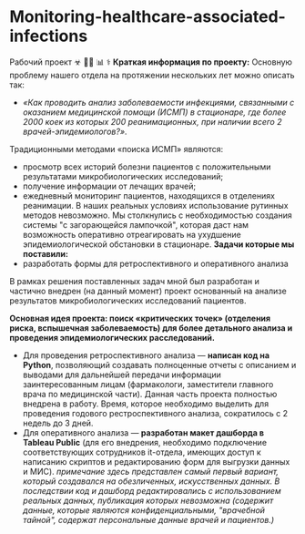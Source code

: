 # Monitoring-healthcare-associated-infections
Рабочий проект &#9763; &#128105;&#8205;&#128188; &#128202; &#9877;
**Краткая информация по проекту:** Основную проблему нашего отдела на протяжении нескольких лет можно описать так: 
* *«Как проводить анализ заболеваемости инфекциями, связанными с оказанием медицинской помощи (ИСМП) в стационаре, где более 2000 коек из которых 200 реанимационных, при наличии всего 2 врачей-эпидемиологов?»*. 


Традиционными методами «поиска ИСМП» являются: 
* просмотр всех историй болезни пациентов с положительными результатами микробиологических исследований; 
* получение информации от лечащих врачей; 
* ежедневный мониторинг пациентов, находящихся в отделениях реанимации. 
В наших реальных условиях использование рутинных методов невозможно. Мы столкнулись с необходимостью создания системы "с загорающейся лампочкой", которая даст нам возможность оперативно отреагировать на ухудшение эпидемиологической обстановки в стационаре. 
**Задачи которые мы поставили:**
* разработать формы для ретроспективного и оперативного анализа


В рамках решения поставленных задач мной был разработан и частично внедрен (на данный момент) проект основанный на анализе результатов микробиологических исследований пациентов. 


**Основная идея проекта: поиск «критических точек» (отделения риска, вспышечная заболеваемость) для более детального анализа и проведения эпидемиологических расследований.**

* Для проведения ретроспективного анализа — **написан код на Python**, позволяющий создавать полноценные отчеты с описанием и выводами для дальнейшей передачи информации заинтересованным лицам (фармакологи, заместители главного врача по медицинской части). Данная часть проекта полностью внедрена в работу. Время, которое необходимо выделить для проведения годового  рестроспективного анализа, сократилось с 2 недель до 3 дней. 
* Для оперативного анализа — **разработан макет дашборда в Tableau Public** (для его внедрения, необходимо подключение соответствующих сотрудников it-отдела, имеющих доступ к написанию скриптов и редактированию форм для выгрузки данных и МИС).
*примечание* *здесь представлен самый первый вариант, который создавался на обезличенных, искусственных данных. В последствии код и дашборд редактировались с использованием реальных данных, публикация которых невозможна (содержит данные, которые являются конфиденциальными,  "врачебной тайной", содержат персональные данные врачей и пациентов.)*
